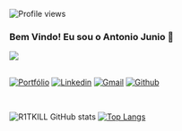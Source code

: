 ![Profile views](https://komarev.com/ghpvc/?username=R1TKILL&amp;color=ff04c0)

### Bem Vindo! Eu sou o Antonio Junio 👋

<a href="https://github.com/R1TKILL">
    <img src="https://github.com/andreinaoliveira/AndreinaOliveira/raw/master/Welcome.png"/>
</a>

<br>
<br>

[![Portfólio](https://img.shields.io/badge/Portfólio-shortly-green.svg)](#Tem_que_fazer_endereço)
[![Linkedin](https://img.shields.io/badge/Linkedin-2CA5E0?style=for-the-badge&logo=Linkedin&logoColor=white)](https://www.linkedin.com/in/antonio-junior-rodrigues-mota)
[![Gmail](https://img.shields.io/badge/Gmail-D14836?style=for-the-badge&logo=gmail&logoColor=white)](mailto:antoniojunio402@gmail.com)
[![Github](https://img.shields.io/badge/Github-000?style=for-the-badge&logo=Github&logoColor=white)](https://github.com/R1TKILL)

<br>

![R1TKILL GitHub stats](https://github-readme-stats.vercel.app/api?username=R1TKILL&show_icons=true&theme=dracula)
[![Top Langs](https://github-readme-stats.vercel.app/api/top-langs/?username=R1TKILL&layout=donut&theme=dracula)](https://github.com/R1TKILL/github-readme-stats)
